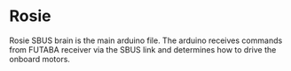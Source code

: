 # Rosie

Rosie SBUS brain is the main arduino file.  The arduino receives commands from FUTABA receiver via the SBUS link and determines how to drive the onboard motors.
